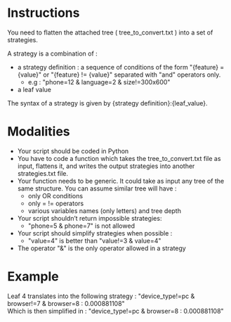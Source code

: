 # Instructions
You need to flatten the attached tree ( tree_to_convert.txt ) into a set of strategies.

A strategy is a combination of :

- a strategy definition : a sequence of conditions of the form "{feature} = {value}" or
"{feature} != {value}" separated with "and" operators only.
    - e.g : "phone=12 & language=2 & size!=300x600"
- a leaf value

The syntax of a strategy is given by {strategy definition}:{leaf_value}.

# Modalities
- Your script should be coded in Python
- You have to code a function which takes the tree_to_convert.txt file as input, flattens
it, and writes the output strategies into another strategies.txt file.
- Your function needs to be generic. It could take as input any tree of the same
structure. You can assume similar tree will have :
    - only OR conditions
    - only = != operators
    - various variables names (only letters) and tree depth
- Your script shouldn’t return impossible strategies:
    - "phone=5 & phone=7" is not allowed
- Your script should simplify strategies when possible :
    - "value=4" is better than "value!=3 & value=4"
- The operator "&" is the only operator allowed in a strategy

# Example

Leaf 4 translates into the following strategy : 
"device_type!=pc & browser!=7 & browser=8 : 0.000881108"\
Which is then simplified in : "device_type!=pc & browser=8 : 0.000881108"
